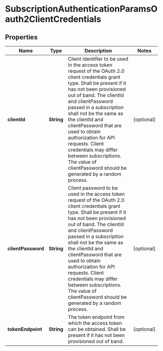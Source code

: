 
# SubscriptionAuthenticationParamsOauth2ClientCredentials

## Properties
Name | Type | Description | Notes
------------ | ------------- | ------------- | -------------
**clientId** | **String** | Client identifier to be used in the access token request of the OAuth 2.0 client credentials grant type. Shall be present if it has not been provisioned out of band. The clientId and clientPassword passed in a subscription shall not be the same as the clientId and clientPassword that are used to obtain authorization for API requests. Client credentials may differ between subscriptions. The value of clientPassword should be generated by a random process.  |  [optional]
**clientPassword** | **String** | Client password to be used in the access token request of the OAuth 2.0 client credentials grant type. Shall be present if it has not been provisioned out of band. The clientId and clientPassword passed in a subscription shall not be the same as the clientId and clientPassword that are used to obtain authorization for API requests. Client credentials may differ between subscriptions. The value of clientPassword should be generated by a random process.  |  [optional]
**tokenEndpoint** | **String** | The token endpoint from which the access token can be obtained. Shall be present if it has not been provisioned out of band.  |  [optional]



